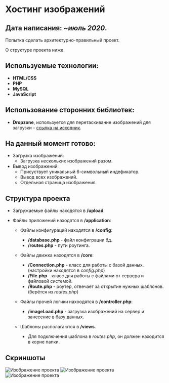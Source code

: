 # Хостинг изображений

## Дата написания: *~июль 2020*.

Попытка сделать архитектурно-правильный проект.

О структуре проекта ниже.

## Используемые технологии:

- **HTML/CSS**
- **PHP**
- **MySQL**
- **JavaScript**

## Использование сторонних библиотек:

- **Dropzone**, используется для перетаскивание изображений для загрузки - [ссылка на исходник](https://github.com/enyo/dropzone).

## На данный момент готово:

- Загрузка изображений:
    - Загрузка нескольких изображений разом.
- Вывод изображений:
    - Присуствует уникальный 6-символьный индефикатор.
    - Вывод всех изображений.
    - Отдельная страница изображения.

## Структура проекта

- Загружаемые файлы находятся в **/upload**.   

- Файлы приложений находятся в **/application**:
    
    - Файлы конфигураций находятся в **/config**:
        - **/database.php** - файл конфиграции бд.
        - **/routes.php** - пути роутинга.

    - Файлы движка находятся в **/core**:
        - **/Connection.php** - класс для работы с базой данных. (настройки находятся в *config.php*)
        - **/File.php** - класс для работы с файлами от сервера и файловой системой.
        - **/Route.php** - роутер, отвечает за открытие нужных шаблонов. (берётся из *routes.php*)
    
    - Файлы прочей логики нахоодятся в **/controller.php**:
        - **/imageLoad.php** - загрузка изображений на сервер и занесение в базу данных.

    - Шаблоны располагаются в **/views**.
        - Для подключения шаблона в *routes.php*, он должен находится в корне папки.


## Скриншоты

![Изображение проекта](https://i.ibb.co/t41Mfz3/1.png)
![Изображение проекта](https://i.ibb.co/2Yr9m5G/2.png)
![Изображение проекта](https://i.ibb.co/M66PNTr/3.png)